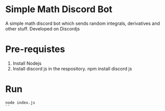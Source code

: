 # Simple Math Discord Bot
A simple math discord bot which sends random integrals, derivatives and other stuff. Developed on Discordjs
# Pre-requistes
1. Install Nodejs
2. Install discord js in the respository. 
npm install discord js

# Run
```
node index.js
``
